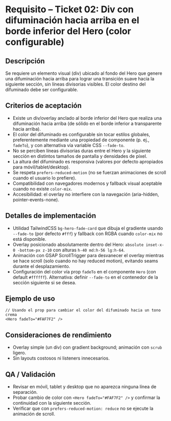 # Requisito – Ticket 02: Div con difuminación hacia arriba en el borde inferior del Hero (color configurable)

## Descripción
Se requiere un elemento visual (div) ubicado al fondo del Hero que genere una difuminación hacia arriba para lograr una transición suave hacia la siguiente sección, sin líneas divisorias visibles. El color destino del difuminado debe ser configurable.

## Criterios de aceptación
- Existe un div/overlay anclado al borde inferior del Hero que realiza una difuminación hacia arriba (de sólido en el borde inferior a transparente hacia arriba).
- El color del difuminado es configurable sin tocar estilos globales, preferentemente mediante una propiedad de componente (p. ej., `fadeTo`), y con alternativa vía variable CSS `--fade-to`.
- No se perciben líneas divisorias duras entre el Hero y la siguiente sección en distintos tamaños de pantalla y densidades de píxel.
- La altura del difuminado es responsiva (valores por defecto apropiados para móvil/tablet/desktop).
- Se respeta `prefers-reduced-motion` (no se fuerzan animaciones de scroll cuando el usuario lo prefiere).
- Compatibilidad con navegadores modernos y fallback visual aceptable cuando no existe `color-mix`.
- Accesibilidad: el overlay no interfiere con la navegación (aria-hidden, pointer-events-none).

## Detalles de implementación
- Utilidad TailwindCSS `bg-hero-fade-card` que dibuja el gradiente usando `--fade-to` (por defecto `#fff`) y fallback con RGBA cuando `color-mix` no está disponible.
- Overlay posicionado absolutamente dentro del Hero: `absolute inset-x-0 -bottom-px z-10` con alturas `h-40 md:h-56 lg:h-64`.
- Animación con GSAP ScrollTrigger para desvanecer el overlay mientras se hace scroll (solo cuando no hay reduced motion), evitando seams durante el desplazamiento.
- Configuración del color vía prop `fadeTo` en el componente `Hero` (con default `#ffffff`). Alternativa: definir `--fade-to` en el contenedor de la sección siguiente si se desea.

## Ejemplo de uso
```tsx
// Usando el prop para cambiar el color del difuminado hacia un tono crema
<Hero fadeTo="#FAF7F2" />
```

## Consideraciones de rendimiento
- Overlay simple (un div) con gradient background; animación con `scrub` ligero.
- Sin layouts costosos ni listeners innecesarios.

## QA / Validación
- Revisar en móvil, tablet y desktop que no aparezca ninguna línea de separación.
- Probar cambio de color con `<Hero fadeTo="#FAF7F2" />` y confirmar la continuidad con la siguiente sección.
- Verificar que con `prefers-reduced-motion: reduce` no se ejecute la animación de scroll.
